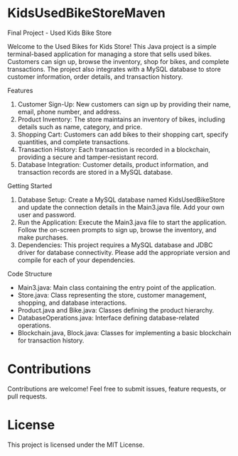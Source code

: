 # KidsUsedBikeStoreMaven
Final Project - Used Kids Bike Store

Welcome to the Used Bikes for Kids Store!
This Java project is a simple terminal-based application for managing a store that sells used bikes.
Customers can sign up, browse the inventory, shop for bikes, and complete transactions.
The project also integrates with a MySQL database to store customer information, order details, and transaction history.

Features
1. Customer Sign-Up: New customers can sign up by providing their name, email, phone number, and address.
2. Product Inventory: The store maintains an inventory of bikes, including details such as name, category, and price.
3. Shopping Cart: Customers can add bikes to their shopping cart, specify quantities, and complete transactions.
4. Transaction History: Each transaction is recorded in a blockchain, providing a secure and tamper-resistant record.
5. Database Integration: Customer details, product information, and transaction records are stored in a MySQL database.

Getting Started
1. Database Setup: Create a MySQL database named KidsUsedBikeStore and update the connection details in the Main3.java file. Add your own user and password.
2. Run the Application: Execute the Main3.java file to start the application. Follow the on-screen prompts to sign up, browse the inventory, and make purchases.
3. Dependencies: This project requires a MySQL database and JDBC driver for database connectivity. Please add the appropriate version and compile for each of your dependencies.

Code Structure
- Main3.java: Main class containing the entry point of the application.
- Store.java: Class representing the store, customer management, shopping, and database interactions.
- Product.java and Bike.java: Classes defining the product hierarchy.
- DatabaseOperations.java: Interface defining database-related operations.
- Blockchain.java, Block.java: Classes for implementing a basic blockchain for transaction history.

# Contributions
Contributions are welcome! Feel free to submit issues, feature requests, or pull requests.

# License
This project is licensed under the MIT License.
